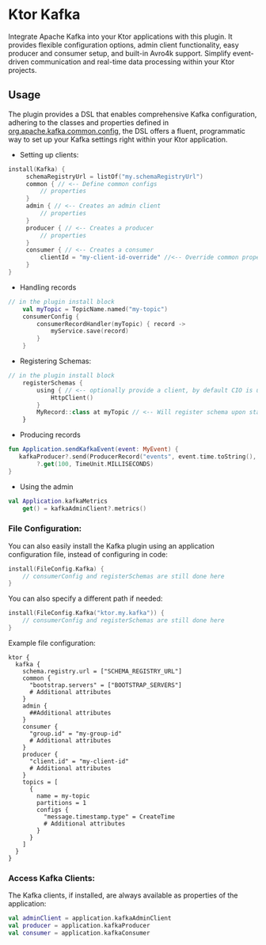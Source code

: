 # Ktor Kafka

Integrate Apache Kafka into your Ktor applications with this plugin. 
It provides flexible configuration options, admin client functionality, easy producer and consumer setup, and built-in Avro4k support. 
Simplify event-driven communication and real-time data processing within your Ktor projects.

## Usage

The plugin provides a DSL that enables comprehensive Kafka configuration, adhering to the classes and properties defined in [org.apache.kafka.common.config](https://kafka.apache.org/21/javadoc/index.html?org/apache/kafka/common/config/package-summary.html), the DSL offers a fluent, programmatic way to set up your Kafka settings right within your Ktor application.

- Setting up clients:
```kotlin
install(Kafka) {
     schemaRegistryUrl = listOf("my.schemaRegistryUrl")
     common { // <-- Define common configs
         // properties
     } 
     admin { // <-- Creates an admin client
         // properties
     }
     producer { // <-- Creates a producer
         // properties
     }
     consumer { // <-- Creates a consumer
         clientId = "my-client-id-override" //<-- Override common properties
     }
}
```

- Handling records
```kotlin
// in the plugin install block
    val myTopic = TopicName.named("my-topic")
    consumerConfig {
        consumerRecordHandler(myTopic) { record ->
            myService.save(record)
        }
    }
```

- Registering Schemas:

```kotlin
// in the plugin install block
    registerSchemas {
        using { // <-- optionally provide a client, by default CIO is used
            HttpClient()
        }
        MyRecord::class at myTopic // <-- Will register schema upon startup
    }
```

- Producing records
```kotlin
fun Application.sendKafkaEvent(event: MyEvent) {
   kafkaProducer?.send(ProducerRecord("events", event.time.toString(), event.toRecord()))
        ?.get(100, TimeUnit.MILLISECONDS)
}
```

- Using the admin
```kotlin
val Application.kafkaMetrics
    get() = kafkaAdminClient?.metrics()
```

### File Configuration:

You can also easily install the Kafka plugin using an application configuration file, instead of configuring in code:

```kotlin
install(FileConfig.Kafka) {
    // consumerConfig and registerSchemas are still done here 
}
```
You can also specify a different path if needed:
```kotlin
install(FileConfig.Kafka("ktor.my.kafka")) {
    // consumerConfig and registerSchemas are still done here
}
```
Example file configuration:

```hocon
ktor {
  kafka {
    schema.registry.url = ["SCHEMA_REGISTRY_URL"]
    common {
      "bootstrap.servers" = ["BOOTSTRAP_SERVERS"]
      # Additional attributes
    }
    admin {
      ##Additional attributes
    }
    consumer {
      "group.id" = "my-group-id"
      # Additional attributes
    }
    producer {
      "client.id" = "my-client-id"
      # Additional attributes
    }
    topics = [
      {
        name = my-topic
        partitions = 1
        configs {
          "message.timestamp.type" = CreateTime
          # Additional attributes
        }
      }
    ]
  }
}
```

### Access Kafka Clients:

The Kafka clients, if installed, are always available as properties of the application:

```kotlin
val adminClient = application.kafkaAdminClient
val producer = application.kafkaProducer
val consumer = application.kafkaConsumer
```
